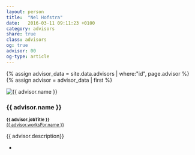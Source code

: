 ```yaml
---
layout: person
title:  "Nel Hofstra"
date:   2016-03-11 09:11:23 +0100
category: advisors
share: true
class: advisors
og: true
advisor: 00
og-type: article
---
```


{% assign advisor_data = site.data.advisors | where:"id", page.advisor %}
{% assign advisor = advisor_data | first %}
<div class="speaker">
	<div class="photo-wrapper rounded"><img src="/assets/img/advisors/{{ advisor.image }}" alt="{{ advisor.name }}" class="img-responsive"></div>
	<h3 class="name">{{ advisor.name }}</h3>
	<p class="text-alt"><small><strong>{{ advisor.jobTitle }}</strong><br/><a href="{{ advisor.worksFor.url }}" title="{{ advisor.worksFor.name }}">{{ advisor.worksFor.name }}</a></small></p>
	<p class="about text-left">{{ advisor.description}} </p>
	<ul class="advisor-socials">
		<li><a href="mailto:{{ advisor.email }}"><span class="fa fa-envelope"></span></a></li>
	</ul>
</div>